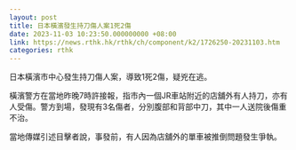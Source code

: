 ```yaml
---
layout: post
title: 日本橫濱發生持刀傷人案1死2傷
date: 2023-11-03 10:23:50.000000000 +08:00
link: https://news.rthk.hk/rthk/ch/component/k2/1726250-20231103.htm
categories: rthk
---
```


日本橫濱市中心發生持刀傷人案，導致1死2傷，疑兇在逃。

橫濱警方在當地昨晚7時許接報，指市內一個JR車站附近的店舖外有人持刀，亦有人受傷。警方到場，發現有3名傷者，分別腹部和背部中刀，其中一人送院後傷重不治。

當地傳媒引述目擊者說，事發前，有人因為店舖外的單車被推倒問題發生爭執。
